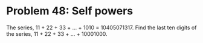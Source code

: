 # Problem 48: Self powers
The series, 11 + 22 + 33 + ... + 1010 = 10405071317. Find the last ten
digits of the series, 11 + 22 + 33 + ... + 10001000.
